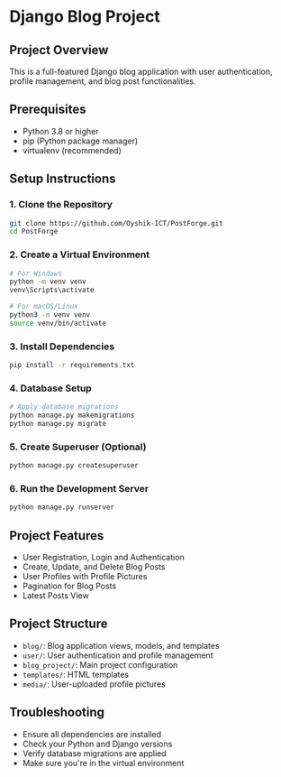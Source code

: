 # Django Blog Project

## Project Overview
This is a full-featured Django blog application with user authentication, profile management, and blog post functionalities.

## Prerequisites
- Python 3.8 or higher
- pip (Python package manager)
- virtualenv (recommended)

## Setup Instructions

### 1. Clone the Repository
```bash
git clone https://github.com/Oyshik-ICT/PostForge.git
cd PostForge
```

### 2. Create a Virtual Environment
```bash
# For Windows
python -m venv venv
venv\Scripts\activate

# For macOS/Linux
python3 -m venv venv
source venv/bin/activate
```

### 3. Install Dependencies
```bash
pip install -r requirements.txt
```

### 4. Database Setup
```bash
# Apply database migrations
python manage.py makemigrations
python manage.py migrate
```

### 5. Create Superuser (Optional)
```bash
python manage.py createsuperuser
```

### 6. Run the Development Server
```bash
python manage.py runserver
```

## Project Features
- User Registration, Login and Authentication
- Create, Update, and Delete Blog Posts
- User Profiles with Profile Pictures
- Pagination for Blog Posts
- Latest Posts View

## Project Structure
- `blog/`: Blog application views, models, and templates
- `user/`: User authentication and profile management
- `blog_project/`: Main project configuration
- `templates/`: HTML templates
- `media/`: User-uploaded profile pictures


## Troubleshooting
- Ensure all dependencies are installed
- Check your Python and Django versions
- Verify database migrations are applied
- Make sure you're in the virtual environment
